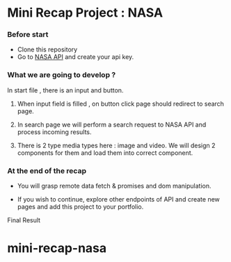 # Mini  Recap Project : NASA





### Before start 

 - Clone this repository
 - Go to [NASA API](https://api.nasa.gov) and create your api key.






### What we are going to develop ?


In start file , there is an input and button.

1. When input field is filled , on button click page should redirect to search page.


2. In search page we will perform a search request to NASA API and process incoming results.


3. There is 2 type media types here : image and video. We will design 2 components for them and load them into correct component.




### At the end of the recap 
 
 
 - You will grasp remote data fetch & promises and dom manipulation.

- If you wish to continue, explore other endpoints of API and create new pages and add this project to your portfolio.



Final Result



# mini-recap-nasa
